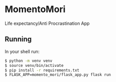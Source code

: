 # MomentoMori

Life expectancy/Anti Procrastination App

## Running

In your shell run:

```sh
$ python -m venv venv
$ source venv/bin/activate
$ pip install -r requirements.txt
$ FLASK_APP=momento_mori/flask_app.py flask run
```
